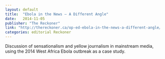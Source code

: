 ```yaml
---
layout: default
title:  "Ebola in the News – A Different Angle"
date:   2014-11-05
publisher: "The Reckoner"
link: "http://thereckoner.ca/op-ed-ebola-in-the-news-a-different-angle/?lipi=urn%3Ali%3Apage%3Ad_flagship3_profile_view_base%3B9U5XZvFLSIiPje%2FykIgcrw%3D%3D"
categories: editorial Reckoner
---
```

Discussion of sensationalism and yellow journalism in mainstream media, using the 2014 West Africa Ebola outbreak as a case study.
